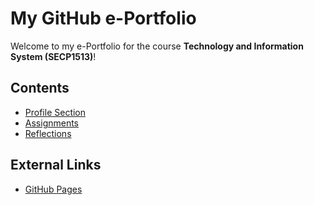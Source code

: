 # My GitHub e-Portfolio

Welcome to my e-Portfolio for the course **Technology and Information System (SECP1513)**!

## Contents
- [Profile Section](Profile.md)
- [Assignments](Assignments/)
- [Reflections](Reflections.md)

## External Links
- [GitHub Pages](https://github.com/liu-ruoyang/TIS-e-portfolio)
